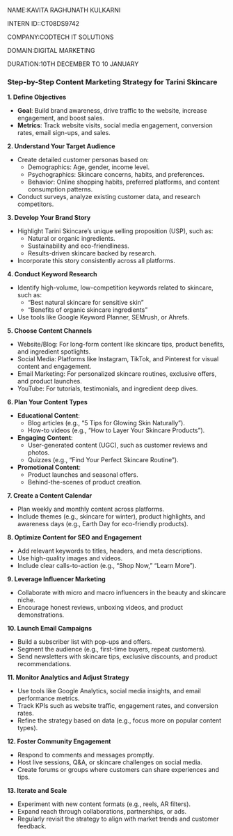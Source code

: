 NAME:KAVITA RAGHUNATH KULKARNI

INTERN ID::CT08DS9742 

COMPANY:CODTECH IT SOLUTIONS

DOMAIN:DIGITAL MARKETING 

DURATION:10TH DECEMBER TO 10 JANUARY




### Step-by-Step Content Marketing Strategy for Tarini Skincare  

**1. Define Objectives**  
   - **Goal**: Build brand awareness, drive traffic to the website, increase engagement, and boost sales.  
   - **Metrics**: Track website visits, social media engagement, conversion rates, email sign-ups, and sales.

**2. Understand Your Target Audience**  
   - Create detailed customer personas based on:  
     - Demographics: Age, gender, income level.  
     - Psychographics: Skincare concerns, habits, and preferences.  
     - Behavior: Online shopping habits, preferred platforms, and content consumption patterns.  
   - Conduct surveys, analyze existing customer data, and research competitors.

**3. Develop Your Brand Story**  
   - Highlight Tarini Skincare’s unique selling proposition (USP), such as:  
     - Natural or organic ingredients.  
     - Sustainability and eco-friendliness.  
     - Results-driven skincare backed by research.  
   - Incorporate this story consistently across all platforms.

**4. Conduct Keyword Research**  
   - Identify high-volume, low-competition keywords related to skincare, such as:  
     - “Best natural skincare for sensitive skin”  
     - “Benefits of organic skincare ingredients”  
   - Use tools like Google Keyword Planner, SEMrush, or Ahrefs.

**5. Choose Content Channels**  
   - Website/Blog: For long-form content like skincare tips, product benefits, and ingredient spotlights.  
   - Social Media: Platforms like Instagram, TikTok, and Pinterest for visual content and engagement.  
   - Email Marketing: For personalized skincare routines, exclusive offers, and product launches.  
   - YouTube: For tutorials, testimonials, and ingredient deep dives.

**6. Plan Your Content Types**  
   - **Educational Content**:  
     - Blog articles (e.g., “5 Tips for Glowing Skin Naturally”).  
     - How-to videos (e.g., “How to Layer Your Skincare Products”).  
   - **Engaging Content**:  
     - User-generated content (UGC), such as customer reviews and photos.  
     - Quizzes (e.g., “Find Your Perfect Skincare Routine”).  
   - **Promotional Content**:  
     - Product launches and seasonal offers.  
     - Behind-the-scenes of product creation.

**7. Create a Content Calendar**  
   - Plan weekly and monthly content across platforms.  
   - Include themes (e.g., skincare for winter), product highlights, and awareness days (e.g., Earth Day for eco-friendly products).  

**8. Optimize Content for SEO and Engagement**  
   - Add relevant keywords to titles, headers, and meta descriptions.  
   - Use high-quality images and videos.  
   - Include clear calls-to-action (e.g., “Shop Now,” “Learn More”).  

**9. Leverage Influencer Marketing**  
   - Collaborate with micro and macro influencers in the beauty and skincare niche.  
   - Encourage honest reviews, unboxing videos, and product demonstrations.  

**10. Launch Email Campaigns**  
   - Build a subscriber list with pop-ups and offers.  
   - Segment the audience (e.g., first-time buyers, repeat customers).  
   - Send newsletters with skincare tips, exclusive discounts, and product recommendations.

**11. Monitor Analytics and Adjust Strategy**  
   - Use tools like Google Analytics, social media insights, and email performance metrics.  
   - Track KPIs such as website traffic, engagement rates, and conversion rates.  
   - Refine the strategy based on data (e.g., focus more on popular content types).

**12. Foster Community Engagement**  
   - Respond to comments and messages promptly.  
   - Host live sessions, Q&A, or skincare challenges on social media.  
   - Create forums or groups where customers can share experiences and tips.

**13. Iterate and Scale**  
   - Experiment with new content formats (e.g., reels, AR filters).  
   - Expand reach through collaborations, partnerships, or ads.  
   - Regularly revisit the strategy to align with market trends and customer feedback.  

